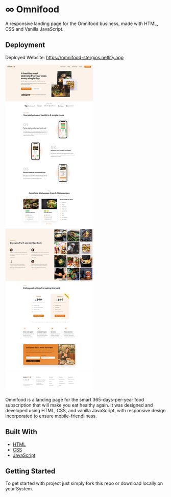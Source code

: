 # ∞ Omnifood

A responsive landing page for the Omnifood business, made with HTML, CSS and Vanilla JavaScript.

## Deployment

Deployed Website: https://omnifood-stergios.netlify.app

[![omnifood-full.png](./img/omnifood-full.png)](https://omnifood-stergios.netlify.app)

Omnifood is a landing page for the smart 365-days-per-year food subscription that will make you eat healthy again. It was designed and developed using HTML, CSS, and vanilla JavaScript, with responsive design incorporated to ensure mobile-friendliness.

## Built With

- [HTML](https://developer.mozilla.org/en-US/docs/Web/HTML)
- [CSS](https://developer.mozilla.org/en-US/docs/Web/CSS)
- [JavaScript](https://developer.mozilla.org/en-US/docs/Web/javascript)

## Getting Started

To get started with project just simply fork this repo or download locally on your System.
